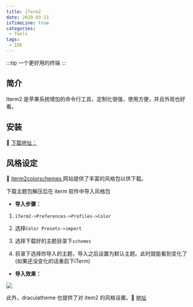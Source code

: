 ```yaml
---
title: iTerm2
date: 2020-03-21
isTimeLine: true
categories:
 - Tools
tags:
 - IDE
---
```


:::tip
一个更好用的终端
:::
<!-- more -->

## 简介
Iterm2 是苹果系统增加的命令行工具，定制化很强，使用方便，并且外观也好看。


## 安装
:link: [ 下载地址：](https://www.iterm2.com/)


## 风格设定
:link: [ iterm2colorschemes ](https://iterm2colorschemes.com/) 网站提供了丰富的风格包以供下载。

下载主题包解压后在 iterm 软件中导入风格包

- **导入步骤：**   

1. `iTerm2->Preferences->Profiles->Color`   

2. 选择`Color Presets->import`   

3. 选择下载好的主题目录下`schemes`   

4. 目录下选择你导入的主题，导入之后设置为默认主题。此时就能看到变化了(如果还没变化的话重启下iTerm)   


- **导入效果：**

![](https://tva1.sinaimg.cn/large/007S8ZIlly1geaynyk3wxj30oj0heaac.jpg)

此外，draculatheme 也提供了对 item2 的风格设置。:link: [ 地址 ](https://draculatheme.com/)
